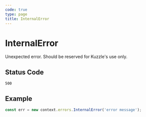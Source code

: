 ```yaml
---
code: true
type: page
title: InternalError
---
```


# InternalError

<SinceBadge version="1.0.0" />

Unexpected error. Should be reserved for Kuzzle's use only.

## Status Code

`500`

## Example

```js
const err = new context.errors.InternalError('error message');
```

